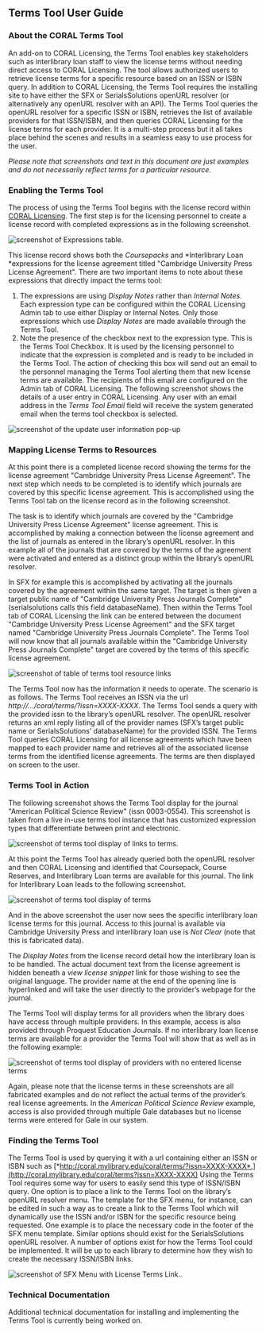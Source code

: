 Terms Tool User Guide
---------------------

### About the CORAL Terms Tool

An add-on to CORAL Licensing, the Terms Tool enables key stakeholders such as interlibrary loan staff to view the license terms without needing direct access to CORAL Licensing. The tool allows authorized users to retrieve license terms for a specific resource based on an ISSN or ISBN query. In addition to CORAL Licensing, the Terms Tool requires the installing site to have either the SFX or SerialsSolutions openURL resolver (or alternatively any openURL resolver with an API). The Terms Tool queries the openURL resolver for a specific ISSN or ISBN, retrieves the list of available providers for that ISSN/ISBN, and then queries CORAL Licensing for the license terms for each provider. It is a multi-step process but it all takes place behind the scenes and results in a seamless easy to use process for the user.

*Please note that screenshots and text in this document are just examples and do not necessarily reflect terms for a particular resource.*

### Enabling the Terms Tool

The process of using the Terms Tool begins with the license record within [CORAL Licensing](http://coral-documentation.readthedocs.io/en/latest/licensing.html). The first step is for the licensing personnel to create a license record with completed expressions as in the following screenshot.

![screenshot of Expressions table.](img/terms/termsCompletedExpressions.png)

This license record  shows both the *Coursepacks* and *Interlibrary Loan *expressions for the license agreement titled "Cambridge University Press License Agreement". There are two important items to note about these expressions that directly impact the terms tool:


1. The expressions are using *Display Notes* rather than *Internal Notes*. Each expression type can be configured within the CORAL Licensing Admin tab to use either Display or Internal Notes. Only those expressions which use *Display Notes* are made available through the Terms Tool. 
2. Note the presence of the checkbox next to the expression type. This is the Terms Tool Checkbox. It is used by the licensing personnel to indicate that the expression is completed and is ready to be included in the Terms Tool. The action of checking this box will send out an email to the personnel managing the Terms Tool alerting them that new license terms are available. The recipients of this email are configured on the Admin tab of CORAL Licensing. The following screenshot shows the details of a user entry in CORAL Licensing. Any user with an email address in the *Terms Tool Email* field will receive the system generated email when the terms tool
 checkbox is selected.


![screenshot of the update user information pop-up](img/terms/termsToolEmail.png)

### Mapping License Terms to Resources

At this point there is a completed license record showing the terms for the license agreement "Cambridge University Press License Agreement". The next step which needs to be completed is to identify which journals are covered by this specific license agreement. This is accomplished using the Terms Tool tab on the license record as in the following screenshot.

The task is to identify which journals are covered by the "Cambridge University Press License Agreement" license agreement. This is accomplished by making a connection between the license agreement and the list of journals as entered in the library’s openURL resolver. In this example all of the journals that are covered by the terms of the agreement were activated and entered as a distinct group within the  library’s openURL resolver. 

In SFX for example this is accomplished by  activating all the journals covered by the agreement within the same target. The target is then given a target public name of "Cambridge University Press Journals Complete" (serialsolutions calls this field databaseName). Then within the
Terms Tool tab of CORAL Licensing the link can be entered between
the document "Cambridge University Press License Agreement" and the SFX target named "Cambridge University Press Journals Complete". The Terms Tool will now know that all journals available within the "Cambridge University Press Journals Complete" target are covered by the terms of this specific license agreement.

![screenshot of table of terms tool resource links](img/terms/termsResourceLink.PNG)


The Terms Tool now has the information it needs to operate. The scenario is as follows. The Terms Tool receives an ISSN via the url *http://.../coral/terms/?issn=XXXX-XXXX*. The Terms Tool sends a query with the provided issn to the library’s openURL resolver. The openURL  resolver returns an xml reply listing all of the provider names (SFX’s target public name or SerialsSolutions’ databaseName) for the provided ISSN. The Terms Tool queries CORAL Licensing for all license  agreements which have been mapped to each provider name and retrieves  all of the associated license terms from the identified license agreements. The terms are then displayed on screen to the user.

### Terms Tool in Action

The following screenshot shows the Terms Tool display for the journal "American Political Science Review" (issn 0003-0554).  This screenshot is taken from a live in-use terms tool instance that has customized expression types that differentiate between print and electronic.  

![screenshot of terms tool display of links to terms.](img/terms/termsTermsDisplayLinks.png)

At this point the Terms Tool has already queried both the openURL resolver and then CORAL Licensing and identified that Coursepack, Course Reserves, and Interlibrary Loan terms are available for this journal. The link for Interlibrary Loan leads to the following screenshot.  

![screenshot of terms tool display of terms](img/terms/termsTermsDisplay.png)

And in the above screenshot the user now sees the specific interlibrary loan license terms for this journal. Access to this journal is available via Cambridge University Press and interlibrary loan use is *Not Clear* (note that this is fabricated data).  

The *Display Notes* from the license record detail how the interlibrary loan is to be handled. The actual document text from the license agreement is hidden beneath a *view license snippet* link for those wishing to see the original language. The provider name at the end of the opening line is hyperlinked and will take the user directly to the provider’s webpage for the journal. 

The Terms Tool will display terms for all providers when the library does have access through multiple providers.  In this example, access is also provided through Proquest Education Journals.  If no interlibrary loan license terms are available for a provider the Terms Tool will show that as well as in the
following example:

![screenshot of terms tool display of providers with no entered license terms](img/terms/termsProviderNoTerms.png)


Again, please note that the license terms in these screenshots are all
fabricated examples and do not reflect the actual terms of the
provider’s real license agreements. In the *American Political Science Review* example, access is also provided through multiple Gale databases but no license terms were entered for Gale in our system. 



### Finding the Terms Tool

 The Terms Tool is used by querying it with a url containing either an
 ISSN or ISBN such as
 [*http://coral.mylibrary.edu/coral/terms/?issn=XXXX-XXXX*.](http://coral.mylibrary.edu/coral/terms?issn=XXXX-XXXX)
 Using the Terms Tool requires some way for users to easily send this
 type of ISSN/ISBN query. One option is to place a link to the Terms
 Tool on the library’s openURL resolver menu. The template for the SFX
 menu, for instance, can be edited in such a way as to create a link to
 the Terms Tool which will dynamically use the ISSN and/or ISBN for the
 specific resource being requested. One example is to place the necessary
 code in the footer of the SFX menu template. Similar options should
 exist for the SerialsSolutions openURL resolver. A number of options
 exist for how the Terms Tool could be implemented. It will be up to
 each library to determine how they wish to create the necessary
 ISSN/ISBN links.

![screenshot of SFX Menu with License Terms Link..](img/terms/termsSFXMenuLink.png)


### Technical Documentation

 Additional technical documentation for installing and implementing the
 Terms Tool is currently being worked on. 
